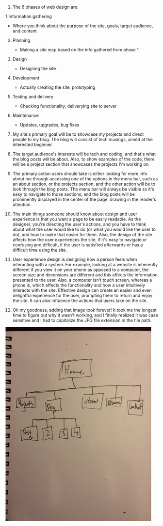 1. The 6 phases of web design are:

 1.Information gathering
   - Where you think about the purpose of the site, goals, target audience, and content

 2. Planning
    - Making a site map based on the info gathered from phase 1

 3. Design
    - Designing the site

 4. Development
    - Actually creating the site, prototyping

 5. Testing and delivery
    - Checking functionality, deliverying site to server

 6. Maintenance
    - Updates, upgrades, bug fixes

2. My site's primary goal will be to showcase my projects and direct people to my blog. The blog will consist of tech musings, aimed at the interested beginner.

3. The target audience's interests will be tech and coding, and that's what the blog posts will be about. Also, to show examples of the code, there will be a project section that showcases the projects I'm working on.

4. The primary action users should take is either looking for more info about me through accessing one of the options in the menu bar, such as an about section, or the projects section, and the other action will be to look through the blog posts. The menu bar will always be visible so it's easy to navigate to those sections, and the blog posts will be prominently displayed in the center of the page, drawing in the reader's attention.

5. The main things someone should know about design and user experience is that you want a page to be easily readable. As the designer, you're directing the user's actions, and you have to think about what the user would like to do (or what you would like the user to do), and how to make that easier for them. Also, the design of the site affects how the user experiences the site, if it's easy to navigate or confusing and difficult, if the user is satisfied afterwards or has a difficult time using the site.

6. User experience design is designing how a person feels when interacting with a system. For example, looking at a website is inherently different if you view it on your phone as opposed to a computer, the screen size and dimensions are different and this affects the information presented to the user. Also, a computer isn't touch screen, whereas a phone is, which effects the functionality and how a user intuitively interacts with the site. Effective design can create an easier and even delightful experience for the user, prompting them to return and enjoy the site. It can also influence the actions that users take on the site.

7. Oh my goodness, adding that image took forever! It took me the longest time to figure out why it wasn't working, and I finally realized it was case sensitive and I had to capitalize the JPG file extension in the file path.

![Site-map](imgs/sitemap.JPG)
